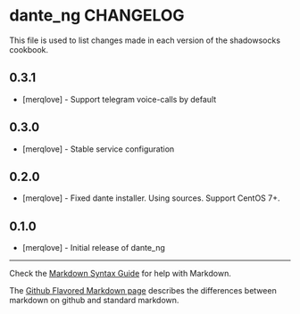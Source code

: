 # dante_ng CHANGELOG

This file is used to list changes made in each version of the shadowsocks cookbook.

## 0.3.1
- [merqlove] - Support telegram voice-calls by default

## 0.3.0
- [merqlove] - Stable service configuration

## 0.2.0
- [merqlove] - Fixed dante installer. Using sources. Support CentOS 7+.

## 0.1.0
- [merqlove] - Initial release of dante_ng

- - -
Check the [Markdown Syntax Guide](http://daringfireball.net/projects/markdown/syntax) for help with Markdown.

The [Github Flavored Markdown page](http://github.github.com/github-flavored-markdown/) describes the differences between markdown on github and standard markdown.
